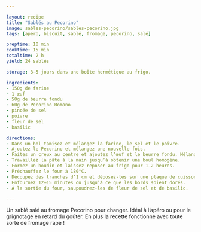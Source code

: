```yaml
---

layout: recipe
title: "Sablés au Pecorino"
image: sables-pecorino/sables-pecorino.jpg
tags: [apéro, biscuit, sablé, fromage, pecorino, salé]

preptime: 10 min
cooktime: 15 min
totaltime: 2 h
yield: 24 sablés

storage: 3–5 jours dans une boîte hermétique au frigo. 

ingredients:
- 150g de farine
- 1 œuf
- 50g de beurre fondu
- 60g de Pecorino Romano
- pincée de sel
- poivre
- fleur de sel
- basilic

directions:
- Dans un bol tamisez et mélangez la farine, le sel et le poivre.
- Ajoutez le Pecorino et mélangez une nouvelle fois.
- Faites un creux au centre et ajoutez l’œuf et le beurre fondu. Mélangez.
- Travaillez la pâte à la main jusqu’à obtenir une boul homogène.
- Formez un boudin et laissez reposer au frigo pour 1–2 heures.
- Préchauffez le four à 180°C.
- Découpez des tranches d’1 cm et déposez-les sur une plaque de cuisson préparée.
- Enfournez 12–15 minutes ou jusqu’à ce que les bords soient dorés.
- À la sortie du four, saupoudrez-les de fleur de sel et de basilic.

---
```


Un sablé salé au fromage Pecorino pour changer. Idéal à l’apéro ou pour le grignotage en retard du goûter. En plus la recette fonctionne avec toute sorte de fromage rapé&nbsp;!